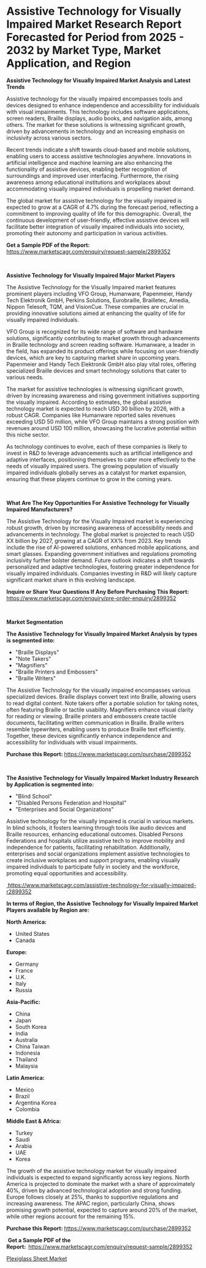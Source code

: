 <p><h1>Assistive Technology for Visually Impaired Market Research Report Forecasted for Period from 2025 -  2032 by Market Type, Market Application, and Region</h1></p><p><strong>Assistive Technology for Visually Impaired Market Analysis and Latest Trends</strong></p>
<p><p>Assistive technology for the visually impaired encompasses tools and devices designed to enhance independence and accessibility for individuals with visual impairments. This technology includes software applications, screen readers, Braille displays, audio books, and navigation aids, among others. The market for these solutions is witnessing significant growth, driven by advancements in technology and an increasing emphasis on inclusivity across various sectors.</p><p>Recent trends indicate a shift towards cloud-based and mobile solutions, enabling users to access assistive technologies anywhere. Innovations in artificial intelligence and machine learning are also enhancing the functionality of assistive devices, enabling better recognition of surroundings and improved user interfacing. Furthermore, the rising awareness among educational institutions and workplaces about accommodating visually impaired individuals is propelling market demand.</p><p>The global market for assistive technology for the visually impaired is expected to grow at a CAGR of 4.7% during the forecast period, reflecting a commitment to improving quality of life for this demographic. Overall, the continuous development of user-friendly, effective assistive devices will facilitate better integration of visually impaired individuals into society, promoting their autonomy and participation in various activities.</p></p>
<p><strong>Get a Sample PDF of the Report:&nbsp;</strong> <a href="https://www.marketscagr.com/enquiry/request-sample/2899352?utm_campaign=3220&utm_medium=2&utm_source=Github&utm_content=ia&utm_term=15032025&utm_id=assistive-technology-for-visually-impaired">https://www.marketscagr.com/enquiry/request-sample/2899352</a></p>
<p>&nbsp;</p>
<p><strong>Assistive Technology for Visually Impaired Major Market Players</strong></p>
<p><p>The Assistive Technology for the Visually Impaired market features prominent players including VFO Group, Humanware, Papenmeier, Handy Tech Elektronik GmbH, Perkins Solutions, Eurobraille, Brailletec, Amedia, Nippon Telesoft, TQM, and VisionCue. These companies are crucial in providing innovative solutions aimed at enhancing the quality of life for visually impaired individuals.</p><p>VFO Group is recognized for its wide range of software and hardware solutions, significantly contributing to market growth through advancements in Braille technology and screen reading software. Humanware, a leader in the field, has expanded its product offerings while focusing on user-friendly devices, which are key to capturing market share in upcoming years. Papenmeier and Handy Tech Elektronik GmbH also play vital roles, offering specialized Braille devices and smart technology solutions that cater to various needs.</p><p>The market for assistive technologies is witnessing significant growth, driven by increasing awareness and rising government initiatives supporting the visually impaired. According to estimates, the global assistive technology market is expected to reach USD 30 billion by 2026, with a robust CAGR. Companies like Humanware reported sales revenues exceeding USD 50 million, while VFO Group maintains a strong position with revenues around USD 100 million, showcasing the lucrative potential within this niche sector.</p><p>As technology continues to evolve, each of these companies is likely to invest in R&D to leverage advancements such as artificial intelligence and adaptive interfaces, positioning themselves to cater more effectively to the needs of visually impaired users. The growing population of visually impaired individuals globally serves as a catalyst for market expansion, ensuring that these players continue to grow in the coming years.</p></p>
<p>&nbsp;</p>
<p><strong>What Are The Key Opportunities For Assistive Technology for Visually Impaired Manufacturers?</strong></p>
<p><p>The Assistive Technology for the Visually Impaired market is experiencing robust growth, driven by increasing awareness of accessibility needs and advancements in technology. The global market is projected to reach USD XX billion by 2027, growing at a CAGR of XX% from 2023. Key trends include the rise of AI-powered solutions, enhanced mobile applications, and smart glasses. Expanding government initiatives and regulations promoting inclusivity further bolster demand. Future outlook indicates a shift towards personalized and adaptive technologies, fostering greater independence for visually impaired individuals. Companies investing in R&D will likely capture significant market share in this evolving landscape.</p></p>
<p><strong>Inquire or Share Your Questions If Any Before Purchasing This Report:</strong> <a href="https://www.marketscagr.com/enquiry/pre-order-enquiry/2899352?utm_campaign=3220&utm_medium=2&utm_source=Github&utm_content=ia&utm_term=15032025&utm_id=assistive-technology-for-visually-impaired">https://www.marketscagr.com/enquiry/pre-order-enquiry/2899352</a></p>
<p>&nbsp;</p>
<p><strong>Market Segmentation</strong></p>
<p><strong>The Assistive Technology for Visually Impaired Market Analysis by types is segmented into:</strong></p>
<p><ul><li>"Braille Displays"</li><li>"Note Takers"</li><li>"Magnifiers"</li><li>"Braille Printers and Embossers"</li><li>"Braille Writers"</li></ul></p>
<p><p>The Assistive Technology for the visually impaired encompasses various specialized devices. Braille displays convert text into Braille, allowing users to read digital content. Note takers offer a portable solution for taking notes, often featuring Braille or tactile usability. Magnifiers enhance visual clarity for reading or viewing. Braille printers and embossers create tactile documents, facilitating written communication in Braille. Braille writers resemble typewriters, enabling users to produce Braille text efficiently. Together, these devices significantly enhance independence and accessibility for individuals with visual impairments.</p></p>
<p><strong>Purchase this Report:&nbsp;</strong><a href="https://www.marketscagr.com/purchase/2899352?utm_campaign=3220&utm_medium=2&utm_source=Github&utm_content=ia&utm_term=15032025&utm_id=assistive-technology-for-visually-impaired">https://www.marketscagr.com/purchase/2899352</a></p>
<p>&nbsp;</p>
<p><strong>The Assistive Technology for Visually Impaired Market Industry Research by Application is segmented into:</strong></p>
<p><ul><li>"Blind School"</li><li>"Disabled Persons Federation and Hospital"</li><li>"Enterprises and Social Organizations"</li></ul></p>
<p><p>Assistive technology for the visually impaired is crucial in various markets. In blind schools, it fosters learning through tools like audio devices and Braille resources, enhancing educational outcomes. Disabled Persons Federations and hospitals utilize assistive tech to improve mobility and independence for patients, facilitating rehabilitation. Additionally, enterprises and social organizations implement assistive technologies to create inclusive workplaces and support programs, enabling visually impaired individuals to participate fully in society and the workforce, promoting equal opportunities and accessibility.</p></p>
<p><a href="https://www.marketscagr.com/assistive-technology-for-visually-impaired-r2899352?utm_campaign=3220&utm_medium=2&utm_source=Github&utm_content=ia&utm_term=15032025&utm_id=assistive-technology-for-visually-impaired">&nbsp;https://www.marketscagr.com/assistive-technology-for-visually-impaired-r2899352</a></p>
<p><strong>In terms of Region, the Assistive Technology for Visually Impaired Market Players available by Region are:</strong></p>
<p>
    <p> <strong> North America: </strong>
        <ul>
            <li>United States</li>
            <li>Canada</li>
        </ul>
        </p> 
    <p> <strong> Europe: </strong>
        <ul>
            <li>Germany</li>
            <li>France</li>
            <li>U.K.</li>
            <li>Italy</li>
            <li>Russia</li>
        </ul>
        </p> 
    <p> <strong> Asia-Pacific: </strong>
        <ul>
            <li>China</li>
            <li>Japan</li>
            <li>South Korea</li>
            <li>India</li>
            <li>Australia</li>
            <li>China Taiwan</li>
            <li>Indonesia</li>
            <li>Thailand</li>
            <li>Malaysia</li>
        </ul>
        </p> 
    <p> <strong> Latin America: </strong>
        <ul>
            <li>Mexico</li>
            <li>Brazil</li>
            <li>Argentina Korea</li>
            <li>Colombia</li>
        </ul>
        </p> 
    <p> <strong> Middle East & Africa: </strong>
        <ul>
            <li>Turkey</li>
            <li>Saudi</li>
            <li>Arabia</li>
            <li>UAE</li>
            <li>Korea</li>
        </ul>
    </p>
    </p>
<p><p>The growth of the assistive technology market for visually impaired individuals is expected to expand significantly across key regions. North America is projected to dominate the market with a share of approximately 40%, driven by advanced technological adoption and strong funding. Europe follows closely at 25%, thanks to supportive regulations and increasing awareness. The APAC region, particularly China, shows promising growth potential, expected to capture around 20% of the market, while other regions account for the remaining 15%.</p></p>
<p><strong>Purchase this Report: </strong><a href="https://www.marketscagr.com/purchase/2899352?utm_campaign=3220&utm_medium=2&utm_source=Github&utm_content=ia&utm_term=15032025&utm_id=assistive-technology-for-visually-impaired">https://www.marketscagr.com/purchase/2899352</a></p>
<p>&nbsp;<strong>Get a Sample PDF of the Report:&nbsp;&nbsp;</strong><a href="https://www.marketscagr.com/enquiry/request-sample/2899352?utm_campaign=3220&utm_medium=2&utm_source=Github&utm_content=ia&utm_term=15032025&utm_id=assistive-technology-for-visually-impaired">https://www.marketscagr.com/enquiry/request-sample/2899352</a></p>
<p><strong></strong></p>
<p><p><a href="https://github.com/scaseiargas/Market-Research-Report-List-1/blob/main/plexiglass-sheet-market.md?utm_campaign=3220&utm_medium=2&utm_source=Github&utm_content=ia&utm_term=15032025&utm_id=assistive-technology-for-visually-impaired">Plexiglass Sheet Market</a></p></p>